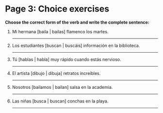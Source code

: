 # Page 3: Choice exercises

**Choose the correct form of the verb and write the complete sentence:**

1. Mi hermana [baila | bailas] flamenco los martes.

   _________________________________

2. Los estudiantes [buscan | buscáis] información en la biblioteca.

   _________________________________

3. Tú [hablas | habla] muy rápido cuando estás nervioso.

   _________________________________

4. El artista [dibujo | dibuja] retratos increíbles.

   _________________________________

5. Nosotros [bailamos | bailan] salsa en la academia.

   _________________________________

6. Las niñas [busca | buscan] conchas en la playa.

   _________________________________